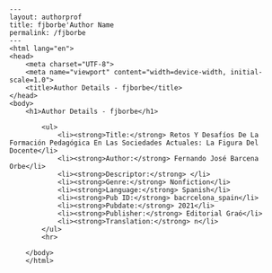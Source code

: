 
    ---
    layout: authorprof
    title: fjborbe'Author Name 
    permalink: /fjborbe
    ---
    <html lang="en">
    <head>
        <meta charset="UTF-8">
        <meta name="viewport" content="width=device-width, initial-scale=1.0">
        <title>Author Details - fjborbe</title>
    </head>
    <body>
        <h1>Author Details - fjborbe</h1>
        
            <ul>
                <li><strong>Title:</strong> Retos Y Desafíos De La Formación Pedagógica En Las Sociedades Actuales: La Figura Del Docente</li>
                <li><strong>Author:</strong> Fernando José Barcena Orbe</li>
                <li><strong>Descriptor:</strong> </li>
                <li><strong>Genre:</strong> Nonfiction</li>
                <li><strong>Language:</strong> Spanish</li>
                <li><strong>Pub ID:</strong> bacrcelona_spain</li>
                <li><strong>Pubdate:</strong> 2021</li>
                <li><strong>Publisher:</strong> Editorial Graó</li>
                <li><strong>Translation:</strong> n</li>
            </ul>
            <hr>
            
        </body>
        </html>
        
